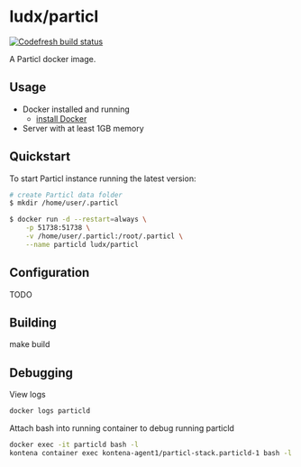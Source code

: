 # ludx/particl

[![Codefresh build status]( https://g.codefresh.io/api/badges/build?repoOwner=xludx&repoName=docker-particl&branch=master&pipelineName=docker-particl&accountName=ludx&type=cf-2)]( https://g.codefresh.io/repositories/xludx/docker-particl/builds?filter=trigger:build;branch:master;service:5a6b8b39c09dc20001b38b78~docker-particl)

A Particl docker image.

## Usage

* Docker installed and running
  * [install Docker](https://docs.docker.com/engine/installation/)
* Server with at least 1GB memory


## Quickstart

To start Particl instance running the latest version:

```sh
# create Particl data folder
$ mkdir /home/user/.particl

$ docker run -d --restart=always \
    -p 51738:51738 \
    -v /home/user/.particl:/root/.particl \
    --name particld ludx/particl
```

## Configuration

TODO

## Building

make build

## Debugging

View logs

```sh
docker logs particld
```

Attach bash into running container to debug running particld

```sh
docker exec -it particld bash -l
kontena container exec kontena-agent1/particl-stack.particld-1 bash -l
```
